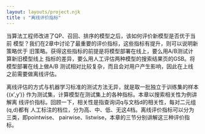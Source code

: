 ```yaml
---
layout: layouts/project.njk
title : "离线评价指标"
---
```

当算法工程师改进了QP、召回、排序的模型之后，该如何评价新模型是否优于当前 模型？我们在2章中讨论了最重要的评价指标，这些指标有提升，则可以说明新策略优于 旧策略。获得这些指标的前提是将模型部署在线上，要么用A/B测试计算新旧模型线上 指标的差异，要么用人工评估两种模型的搜索结果页的GSB。将模型部署在线上做A/B 测试相对比较复杂，而且会对用户产生影响，因此在上线之前需要做离线评估。
 
离线评估的方式与机器学习标准的测试方法无异，就是取一批独立于训练集的样本 {(x′,y′)} 作为测试集，计算模型在测试集上的各种指标。本章以搜索相关性为例讲解离 线评价指标。回顾一下，相关性是指查询词q与文档d的相关性，每对二元组(q,d)都有 人工标注的档位，分为高、中、低、无这4档。离线评价指标可以分为三类，即pointwise、 pairwise、listwise，本章的三节分别讲解这三种评价指标。  